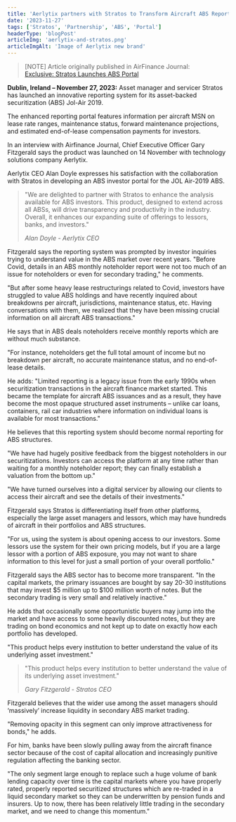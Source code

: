 ```yaml
---
title: 'Aerlytix partners with Stratos to Transform Aircraft ABS Reporting'
date: '2023-11-27'
tags: ['Stratos', 'Partnership', 'ABS', 'Portal']
headerType: 'blogPost'
articleImg: 'aerlytix-and-stratos.png'
articleImgAlt: 'Image of Aerlytix new brand'
---
```


<blockquote class="callout callout__info">
<p>[NOTE]
Article originally published in AirFinance Journal:<br /> <a href="https://www.airfinancejournal.com/articles/3592323/exclusive-stratos-launches-abs-portal">Exclusive: Stratos Launches ABS Portal</a></p>
</blockquote>

**Dublin, Ireland – November 27, 2023:** Asset manager and servicer Stratos has launched an innovative reporting system for its asset-backed securitization (ABS) Jol-Air 2019.

The enhanced reporting portal features information per aircraft MSN on lease rate ranges, maintenance status, forward maintenance projections, and estimated end-of-lease compensation payments for investors.

In an interview with Airfinance Journal, Chief Executive Officer Gary Fitzgerald says the product was launched on 14 November with technology solutions company Aerlytix.

Aerlytix CEO Alan Doyle expresses his satisfaction with the collaboration with Stratos in developing an ABS investor portal for the JOL Air-2019 ABS.

> "We are delighted to partner with Stratos to enhance the analysis available for ABS investors. This product, designed to extend across all ABSs, will drive transparency and productivity in the industry. Overall, it enhances our expanding suite of offerings to lessors, banks, and investors."
>
> <cite>Alan Doyle - Aerlytix CEO</cite>

Fitzgerald says the reporting system was prompted by investor inquiries trying to understand value in the ABS market over recent years.
"Before Covid, details in an ABS monthly noteholder report were not too much of an issue for noteholders or even for secondary trading," he comments.

"But after some heavy lease restructurings related to Covid, investors have struggled to value ABS holdings and have recently inquired about breakdowns per aircraft, jurisdictions, maintenance status, etc. Having conversations with them, we realized that they have been missing crucial information on all aircraft ABS transactions."

He says that in ABS deals noteholders receive monthly reports which are without much substance.

"For instance, noteholders get the full total amount of income but no breakdown per aircraft, no accurate maintenance status, and no end-of-lease details.

He adds: "Limited reporting is a legacy issue from the early 1990s when securitization transactions in the aircraft finance market started. This became the template for aircraft ABS issuances and as a result, they have become the most opaque structured asset instruments – unlike car loans, containers, rail car industries where information on individual loans is available for most transactions."

He believes that this reporting system should become normal reporting for ABS structures.

"We have had hugely positive feedback from the biggest noteholders in our securitizations. Investors can access the platform at any time rather than waiting for a monthly noteholder report; they can finally establish a valuation from the bottom up."

"We have turned ourselves into a digital servicer by allowing our clients to access their aircraft and see the details of their investments."

Fitzgerald says Stratos is differentiating itself from other platforms, especially the large asset managers and lessors, which may have hundreds of aircraft in their portfolios and ABS structures.

"For us, using the system is about opening access to our investors. Some lessors use the system for their own pricing models, but if you are a large lessor with a portion of ABS exposure, you may not want to share information to this level for just a small portion of your overall portfolio."

Fitzgerald says the ABS sector has to become more transparent. "In the capital markets, the primary issuances are bought by say 20-30 institutions that may invest $5 million up to $100 million worth of notes. But the secondary trading is very small and relatively inactive."

He adds that occasionally some opportunistic buyers may jump into the market and have access to some heavily discounted notes, but they are trading on bond economics and not kept up to date on exactly how each portfolio has developed.

"This product helps every institution to better understand the value of its underlying asset investment."

> "This product helps every institution to better understand the value of its underlying asset investment."
>
> <cite>Gary Fitzgerald - Stratos CEO</cite>

Fitzgerald believes that the wider use among the asset managers should ‘massively’ increase liquidity in secondary ABS market trading.

"Removing opacity in this segment can only improve attractiveness for bonds," he adds.

For him, banks have been slowly pulling away from the aircraft finance sector because of the cost of capital allocation and increasingly punitive regulation affecting the banking sector.

"The only segment large enough to replace such a huge volume of bank lending capacity over time is the capital markets where you have properly rated, properly reported securitized structures which are re-traded in a liquid secondary market so they can be underwritten by pension funds and insurers. Up to now, there has been relatively little trading in the secondary market, and we need to change this momentum."

